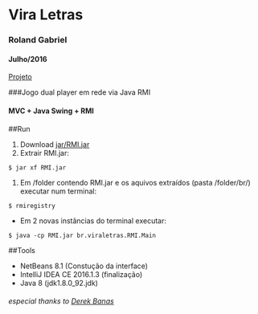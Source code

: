 # Vira Letras
### Roland Gabriel
#### Julho/2016
[Projeto](https://github.com/rolandgnm/ppd/blob/master/RMI/Projeto-Fase2-RMI.pdf)

###Jogo dual player em rede via Java RMI
#### MVC + Java Swing + RMI

##Run
1. Download [jar/RMI.jar](https://github.com/rolandgnm/ppd/raw/master/RMI/jar/RMI.jar)
1. Extrair RMI.jar:
```{r, engine='bash', count_lines} 
$ jar xf RMI.jar
```
1. Em /folder contendo RMI.jar e os aquivos extraídos (pasta /folder/br/) executar num terminal:
```{r, engine='bash', count_lines} 
$ rmiregistry
```
  - Em 2 novas instâncias do terminal executar:
```{r, engine='bash', count_lines}
$ java -cp RMI.jar br.viraletras.RMI.Main 
```

##Tools
* NetBeans 8.1 (Constução da interface) 
* IntelliJ IDEA CE 2016.1.3 (finalização) 
* Java 8 (jdk1.8.0_92.jdk)

###### especial thanks to [Derek Banas](http://www.newthinktank.com/2013/02/mvc-java-tutorial/)



